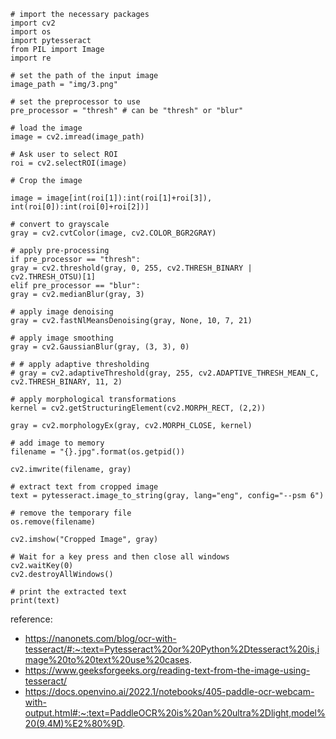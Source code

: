 ```
# import the necessary packages
import cv2
import os
import pytesseract
from PIL import Image
import re

# set the path of the input image
image_path = "img/3.png"

# set the preprocessor to use
pre_processor = "thresh" # can be "thresh" or "blur"

# load the image
image = cv2.imread(image_path)

# Ask user to select ROI
roi = cv2.selectROI(image)

# Crop the image

image = image[int(roi[1]):int(roi[1]+roi[3]), int(roi[0]):int(roi[0]+roi[2])]

# convert to grayscale
gray = cv2.cvtColor(image, cv2.COLOR_BGR2GRAY)

# apply pre-processing
if pre_processor == "thresh":
gray = cv2.threshold(gray, 0, 255, cv2.THRESH_BINARY | cv2.THRESH_OTSU)[1]
elif pre_processor == "blur":
gray = cv2.medianBlur(gray, 3)

# apply image denoising
gray = cv2.fastNlMeansDenoising(gray, None, 10, 7, 21)

# apply image smoothing
gray = cv2.GaussianBlur(gray, (3, 3), 0)

# # apply adaptive thresholding
# gray = cv2.adaptiveThreshold(gray, 255, cv2.ADAPTIVE_THRESH_MEAN_C, cv2.THRESH_BINARY, 11, 2)

# apply morphological transformations
kernel = cv2.getStructuringElement(cv2.MORPH_RECT, (2,2))

gray = cv2.morphologyEx(gray, cv2.MORPH_CLOSE, kernel)

# add image to memory
filename = "{}.jpg".format(os.getpid())

cv2.imwrite(filename, gray)

# extract text from cropped image
text = pytesseract.image_to_string(gray, lang="eng", config="--psm 6")

# remove the temporary file
os.remove(filename)

cv2.imshow("Cropped Image", gray)

# Wait for a key press and then close all windows
cv2.waitKey(0)
cv2.destroyAllWindows()

# print the extracted text
print(text)
```


reference:
- https://nanonets.com/blog/ocr-with-tesseract/#:~:text=Pytesseract%20or%20Python%2Dtesseract%20is,image%20to%20text%20use%20cases.
- https://www.geeksforgeeks.org/reading-text-from-the-image-using-tesseract/
- https://docs.openvino.ai/2022.1/notebooks/405-paddle-ocr-webcam-with-output.html#:~:text=PaddleOCR%20is%20an%20ultra%2Dlight,model%20(9.4M)%E2%80%9D.